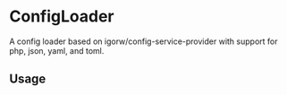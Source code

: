 # ConfigLoader

A config loader based on igorw/config-service-provider with support for php, json, yaml, and toml.

## Usage

